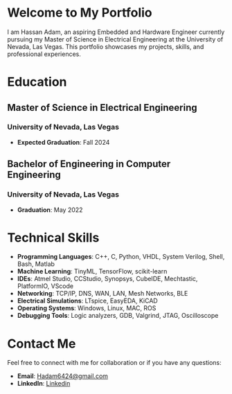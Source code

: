 # Welcome to My Portfolio

I am Hassan Adam, an aspiring Embedded and Hardware Engineer currently pursuing my Master of Science in Electrical Engineering at the University of Nevada, Las Vegas. This portfolio showcases my projects, skills, and professional experiences.

# Education

## Master of Science in Electrical Engineering
### University of Nevada, Las Vegas
- **Expected Graduation**: Fall 2024

## Bachelor of Engineering in Computer Engineering
### University of Nevada, Las Vegas
- **Graduation**: May 2022

# Technical Skills

- **Programming Languages**: C++, C, Python, VHDL, System Verilog, Shell, Bash, Matlab
- **Machine Learning**: TinyML, TensorFlow, scikit-learn
- **IDEs**: Atmel Studio, CCStudio, Synopsys, CubeIDE, Mechtastic, PlatformIO, VScode
- **Networking**: TCP/IP, DNS, WAN, LAN, Mesh Networks, BLE
- **Electrical Simulations**: LTspice, EasyEDA, KiCAD
- **Operating Systems**: Windows, Linux, MAC, ROS
- **Debugging Tools**: Logic analyzers, GDB, Valgrind, JTAG, Oscilloscope

# Contact Me

Feel free to connect with me for collaboration or if you have any questions:

- **Email**: [Hadam6424@gmail.com](mailto:Hadam6424@gmail.com)
- **LinkedIn**: [Linkedin](https://www.linkedin.com/in/hassan-adam-cpe/)
